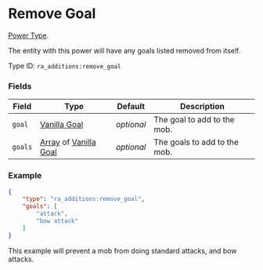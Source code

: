 # Remove Goal

[Power Type](../power_types.md).

The entity with this power will have any goals listed removed from itself.

Type ID: `ra_additions:remove_goal`

### Fields

Field  | Type | Default | Description
-------|------|---------|-------------
`goal` | [Vanilla Goal](../data_types/vanilla_goal.md) | _optional_ | The goal to add to the mob.
`goals` | [Array](../data_types/array.md) of [Vanilla Goal](../data_types/vanilla_goal.md) | _optional_ | The goals to add to the mob.


### Example
```json
{
    "type": "ra_additions:remove_goal",
    "goals": [
        "attack",
        "bow attack"
    ]
}
```
This example will prevent a mob from doing standard attacks, and bow attacks.